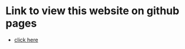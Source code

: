 # Link to view this website on github pages
- [click here](https://arshad6261.github.io/Milestone/Project-1/E-Guru.html)
